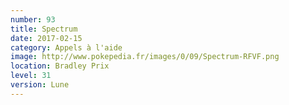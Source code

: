 ```yaml
---
number: 93
title: Spectrum
date: 2017-02-15
category: Appels à l'aide
image: http://www.pokepedia.fr/images/0/09/Spectrum-RFVF.png
location: Bradley Prix
level: 31
version: Lune
---
```

